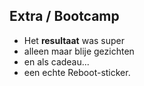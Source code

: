 Extra **/ Bootcamp**
----------------------------------------------------

- Het **resultaat** was super
- alleen maar blije gezichten
- en als cadeau...
- een echte Reboot-sticker.